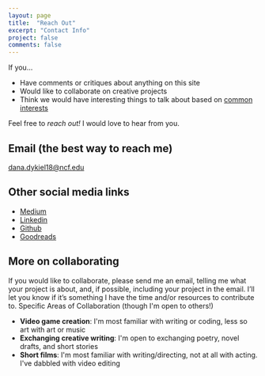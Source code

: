 ```yaml
---
layout: page
title:  "Reach Out"
excerpt: "Contact Info"
project: false
comments: false
---
```


If you...
* Have comments or critiques about anything on this site
* Would like to collaborate on creative projects
* Think we would have interesting things to talk about based on [common interests](https://ddykiel.github.io/additional-about/) 

Feel free to *reach out!* I would love to hear from you.

## Email (the best way to reach me)
dana.dykiel18@ncf.edu

## Other social media links
* [Medium](https://medium.com/@ddykiel)
* [Linkedin](https://www.linkedin.com/in/dana-dykiel/)
* [Github](https://github.com/ddykiel)
* [Goodreads](https://www.goodreads.com/user/show/18402070-daniel)

## More on collaborating
If you would like to collaborate, please send me an email, telling me what your project is about, and, if possible, including your project in the email. I’ll let you know if it’s something I have the time and/or resources to contribute to.
Specific Areas of Collaboration (though I'm open to others!)
* <b>Video game creation</b>: I'm most familiar with writing or coding, less so art with art or music
* <b>Exchanging creative writing</b>: I'm open to exchanging poetry, novel drafts, and short stories
* <b>Short films</b>: I'm most familiar with writing/directing, not at all with acting. I've dabbled with video editing
